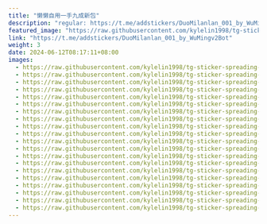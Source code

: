 ```yaml
---
title: "懒懒自用一手九成新包"
description: "regular: https://t.me/addstickers/DuoMilanlan_001_by_WuMingv2Bot"
featured_image: "https://raw.githubusercontent.com/kylelin1998/tg-sticker-spreading-worldwide-images/main/img/679accc0-61b2-4dd4-b1c3-c73dd079267d.jpg"
link: "https://t.me/addstickers/DuoMilanlan_001_by_WuMingv2Bot"
weight: 3
date: 2024-06-12T08:17:11+08:00
images:
  - https://raw.githubusercontent.com/kylelin1998/tg-sticker-spreading-worldwide-images/main/img/679accc0-61b2-4dd4-b1c3-c73dd079267d.jpg
  - https://raw.githubusercontent.com/kylelin1998/tg-sticker-spreading-worldwide-images/main/img/f80f4db8-585a-45c1-85f3-292d644d2535.jpg
  - https://raw.githubusercontent.com/kylelin1998/tg-sticker-spreading-worldwide-images/main/img/2c989d79-d893-446e-bfbd-4338c1b7acc7.jpg
  - https://raw.githubusercontent.com/kylelin1998/tg-sticker-spreading-worldwide-images/main/img/0ba7400c-75a3-4e00-9985-d39121f78475.jpg
  - https://raw.githubusercontent.com/kylelin1998/tg-sticker-spreading-worldwide-images/main/img/ebfaca4c-4094-4e35-a81d-ddabef624324.jpg
  - https://raw.githubusercontent.com/kylelin1998/tg-sticker-spreading-worldwide-images/main/img/3a05060b-fceb-4963-bb7d-e87637f71661.jpg
  - https://raw.githubusercontent.com/kylelin1998/tg-sticker-spreading-worldwide-images/main/img/1a78a4c7-7836-4f6c-ad2b-2d708a933bc8.jpg
  - https://raw.githubusercontent.com/kylelin1998/tg-sticker-spreading-worldwide-images/main/img/3cd479f1-76dd-431d-bcdd-3f2d617c41c0.jpg
  - https://raw.githubusercontent.com/kylelin1998/tg-sticker-spreading-worldwide-images/main/img/94a9d041-1589-46b8-9ce0-d2342a6f2937.jpg
  - https://raw.githubusercontent.com/kylelin1998/tg-sticker-spreading-worldwide-images/main/img/6c6dbb32-5453-49f0-903e-368823bf7cc4.jpg
  - https://raw.githubusercontent.com/kylelin1998/tg-sticker-spreading-worldwide-images/main/img/bbb28687-e5ff-4dc7-9b73-754357e9f5c7.jpg
  - https://raw.githubusercontent.com/kylelin1998/tg-sticker-spreading-worldwide-images/main/img/b1aaaa0c-1070-41ea-9138-e9a3308c93b4.jpg
  - https://raw.githubusercontent.com/kylelin1998/tg-sticker-spreading-worldwide-images/main/img/29feded8-62dc-436e-8121-ffdf0e4c4f76.jpg
  - https://raw.githubusercontent.com/kylelin1998/tg-sticker-spreading-worldwide-images/main/img/38f0a7bf-795f-4d41-8d66-a89531f806a3.jpg
  - https://raw.githubusercontent.com/kylelin1998/tg-sticker-spreading-worldwide-images/main/img/f1acb9d2-e64f-4d8a-a275-828f411955f1.jpg
  - https://raw.githubusercontent.com/kylelin1998/tg-sticker-spreading-worldwide-images/main/img/5a757ec4-60ef-44b1-a236-d452e49e1deb.jpg
  - https://raw.githubusercontent.com/kylelin1998/tg-sticker-spreading-worldwide-images/main/img/770e7cbc-beb8-4168-9f31-119cfbd54605.jpg
  - https://raw.githubusercontent.com/kylelin1998/tg-sticker-spreading-worldwide-images/main/img/f7ce72f0-d26e-48ee-a133-8263ee3729ce.jpg
  - https://raw.githubusercontent.com/kylelin1998/tg-sticker-spreading-worldwide-images/main/img/0fe4269a-5fa0-4c3d-8a43-a88224346302.jpg
  - https://raw.githubusercontent.com/kylelin1998/tg-sticker-spreading-worldwide-images/main/img/c1711e8a-4bce-4500-b66c-c18d953896d4.jpg
---
```

